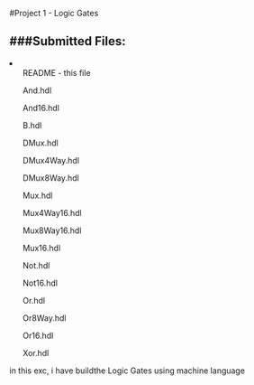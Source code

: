 #Project 1 - Logic Gates


###Submitted Files:
------------------
<li>
<ul>README - this file</ul>
<ul>And.hdl</ul>
<ul>And16.hdl</ul>
<ul>B.hdl</ul>
<ul>DMux.hdl</ul>
<ul>DMux4Way.hdl</ul>
<ul>DMux8Way.hdl</ul>
<ul>Mux.hdl</ul>
<ul>Mux4Way16.hdl</ul>
<ul>Mux8Way16.hdl</ul>
<ul>Mux16.hdl</ul>
<ul>Not.hdl</ul>
<ul>Not16.hdl</ul>
<ul>Or.hdl</ul>
<ul>Or8Way.hdl</ul>
<ul>Or16.hdl</ul>
<ul>Xor.hdl</ul>
</li>

<p>
in this exc, i have buildthe Logic Gates using machine language
